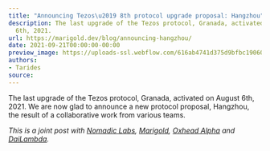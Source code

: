 ```yaml
---
title: "Announcing Tezos\u2019 8th protocol upgrade proposal: Hangzhou"
description: The last upgrade of the Tezos protocol, Granada, activated on August
  6th, 2021.
url: https://marigold.dev/blog/announcing-hangzhou/
date: 2021-09-21T00:00:00-00:00
preview_image: https://uploads-ssl.webflow.com/616ab4741d375d9bfbc19060/618160ee59e0d37af7286bb7_blog7.png
authors:
- Tarides
source:
---
```


<p>The last upgrade of the Tezos protocol, Granada, activated on August 6th, 2021.
We are now glad to announce a new protocol proposal, Hangzhou, the result of a
collaborative work from various teams.</p>
<p><em>This is a joint post with <a href="https://www.nomadic-labs.com/">Nomadic Labs</a>,
<a href="https://marigold.dev/">Marigold</a>, <a href="https://www.oxheadalpha.com/">Oxhead Alpha</a>
and <a href="https://www.dailambda.jp/">DaiLambda</a>.</em></p>
